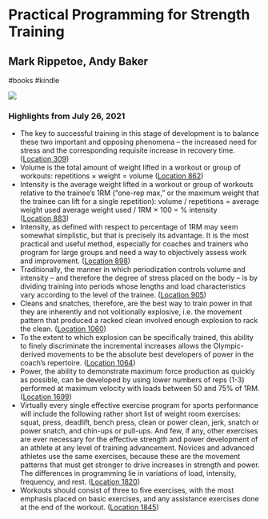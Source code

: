 # Practical Programming for Strength Training

## Mark Rippetoe, Andy Baker

#books
#kindle

![](https://images-na.ssl-images-amazon.com/images/I/51pNqBOYwGL._SL2000_.jpg)

### Highlights from July 26, 2021

- The key to successful training in this stage of development is to balance these two important and opposing phenomena – the increased need for stress and the corresponding requisite increase in recovery time. ([Location 309](https://readwise.io/to_kindle?action=open&asin=B00IU8YETW&location=309))
- Volume is the total amount of weight lifted in a workout or group of workouts: repetitions × weight = volume ([Location 862](https://readwise.io/to_kindle?action=open&asin=B00IU8YETW&location=862))
- Intensity is the average weight lifted in a workout or group of workouts relative to the trainee’s 1RM (“one-rep max,” or the maximum weight that the trainee can lift for a single repetition): volume / repetitions = average weight used average weight used / 1RM × 100 = % intensity ([Location 883](https://readwise.io/to_kindle?action=open&asin=B00IU8YETW&location=883))
- Intensity, as defined with respect to percentage of 1RM may seem somewhat simplistic, but that is precisely its advantage. It is the most practical and useful method, especially for coaches and trainers who program for large groups and need a way to objectively assess work and improvement. ([Location 898](https://readwise.io/to_kindle?action=open&asin=B00IU8YETW&location=898))
- Traditionally, the manner in which periodization controls volume and intensity – and therefore the degree of stress placed on the body – is by dividing training into periods whose lengths and load characteristics vary according to the level of the trainee. ([Location 905](https://readwise.io/to_kindle?action=open&asin=B00IU8YETW&location=905))
- Cleans and snatches, therefore, are the best way to train power in that they are inherently and not volitionally explosive, i.e. the movement pattern that produced a racked clean involved enough explosion to rack the clean. ([Location 1060](https://readwise.io/to_kindle?action=open&asin=B00IU8YETW&location=1060))
- To the extent to which explosion can be specifically trained, this ability to finely discriminate the incremental increases allows the Olympic-derived movements to be the absolute best developers of power in the coach’s repertoire. ([Location 1064](https://readwise.io/to_kindle?action=open&asin=B00IU8YETW&location=1064))
- Power, the ability to demonstrate maximum force production as quickly as possible, can be developed by using lower numbers of reps (1-3) performed at maximum velocity with loads between 50 and 75% of 1RM. ([Location 1699](https://readwise.io/to_kindle?action=open&asin=B00IU8YETW&location=1699))
- Virtually every single effective exercise program for sports performance will include the following rather short list of weight room exercises: squat, press, deadlift, bench press, clean or power clean, jerk, snatch or power snatch, and chin-ups or pull-ups. And few, if any, other exercises are ever necessary for the effective strength and power development of an athlete at any level of training advancement. Novices and advanced athletes use the same exercises, because these are the movement patterns that must get stronger to drive increases in strength and power. The differences in programming lie in variations of load, intensity, frequency, and rest. ([Location 1820](https://readwise.io/to_kindle?action=open&asin=B00IU8YETW&location=1820))
- Workouts should consist of three to five exercises, with the most emphasis placed on basic exercises, and any assistance exercises done at the end of the workout. ([Location 1845](https://readwise.io/to_kindle?action=open&asin=B00IU8YETW&location=1845))
